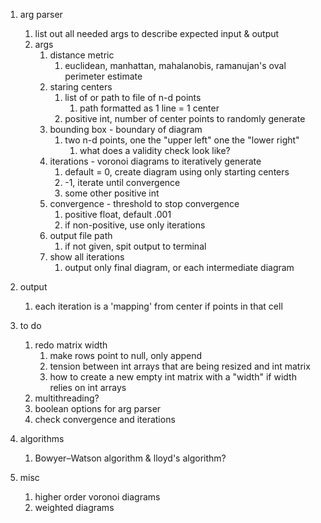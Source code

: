 1. arg parser
    1. list out all needed args to describe expected input & output
    1. args
        1. distance metric
            1. euclidean, manhattan, mahalanobis, ramanujan's oval perimeter estimate
        1. staring centers
            1. list of or path to file of n-d points
                1. path formatted as 1 line = 1 center
            1. positive int, number of center points to randomly generate
        1. bounding box - boundary of diagram
            1. two n-d points, one the "upper left" one the "lower right"
                1. what does a validity check look like?
        1. iterations - voronoi diagrams to iteratively generate
            1. default = 0, create diagram using only starting centers
            1. -1, iterate until convergence
            1. some other positive int
        1. convergence - threshold to stop convergence
            1. positive float, default .001
            1. if non-positive, use only iterations
        1. output file path
            1. if not given, spit output to terminal
        1. show all iterations
            1. output only final diagram, or each intermediate diagram

1. output
    1. each iteration is a 'mapping' from center if points in that cell

1. to do
    1. redo matrix width
       1. make rows point to null, only append 
        1. tension between int arrays that are being resized and int matrix
        1. how to create a new empty int matrix with a "width" if width relies on int arrays
    1. multithreading?
    1. boolean options for arg parser
    1. check convergence and iterations

1. algorithms
    1. Bowyer–Watson algorithm & lloyd's algorithm?

1. misc
    1. higher order voronoi diagrams
    1. weighted diagrams